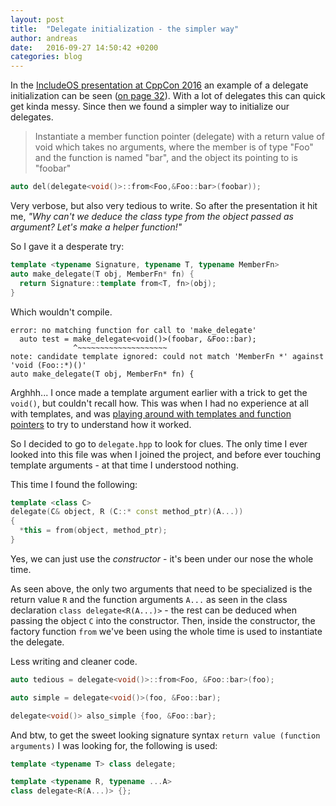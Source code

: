 ```yaml
---
layout: post
title:  "Delegate initialization - the simpler way"
author: andreas
date:   2016-09-27 14:50:42 +0200
categories: blog
---
```

In the [IncludeOS presentation at CppCon 2016](http://www.slideshare.net/IncludeOS/include-ltos-from-bootloader-to-rest-api-with-the-new-c) an example of a delegate initialization can be seen ([on page 32](http://www.slideshare.net/IncludeOS/include-ltos-from-bootloader-to-rest-api-with-the-new-c/32)). With a lot of delegates this can quick get kinda messy. Since then we found a simpler way to initialize our delegates.

> Instantiate a member function pointer (delegate) with a return value of void which takes no arguments, where the member is of type "Foo" and the function is named "bar", and the object its pointing to is "foobar"
>

```cpp
auto del(delegate<void()>::from<Foo,&Foo::bar>(foobar));
```

Very verbose, but also very tedious to write. So after the presentation it hit me, *"Why can't we deduce the class type from the object passed as argument? Let's make a helper function!"*

So I gave it a desperate try:

```cpp
template <typename Signature, typename T, typename MemberFn>
auto make_delegate(T obj, MemberFn* fn) {
  return Signature::template from<T, fn>(obj);
}
```

Which wouldn't compile.

```
error: no matching function for call to 'make_delegate'
  auto test = make_delegate<void()>(foobar, &Foo::bar);
              ^~~~~~~~~~~~~~~~~~~~~
note: candidate template ignored: could not match 'MemberFn *' against 'void (Foo::*)()'
auto make_delegate(T obj, MemberFn* fn) {
```
Arghhh... I once made a template argument earlier with a trick to get the `void()`, but couldn't recall how. This was when I had no experience at all with templates, and was [playing around with templates and function pointers](https://github.com/AndreasAakesson/delegate/blob/master/delegate.cpp) to try to understand how it worked.

So I decided to go to `delegate.hpp` to look for clues. The only time I ever looked into this file was when I joined the project, and before ever touching template arguments - at that time I understood nothing.

This time I found the following:

```cpp
template <class C>
delegate(C& object, R (C::* const method_ptr)(A...))
{
  *this = from(object, method_ptr);
}
```

Yes, we can just use the *constructor* - it's been under our nose the whole time.

As seen above, the only two arguments that need to be specialized is the return value `R` and the function arguments `A...` as seen in the class declaration `class delegate<R(A...)>` - the rest can be deduced when passing the object `C` into the constructor. Then, inside the constructor, the factory function `from` we've been using the whole time is used to instantiate the delegate.

Less writing and cleaner code.

```cpp
auto tedious = delegate<void()>::from<Foo, &Foo::bar>(foo);

auto simple = delegate<void()>(foo, &Foo::bar);

delegate<void()> also_simple {foo, &Foo::bar};
```

And btw, to get the sweet looking signature syntax `return value (function arguments)` I was looking for, the following is used:

```cpp
template <typename T> class delegate;

template <typename R, typename ...A>
class delegate<R(A...)> {};
```
